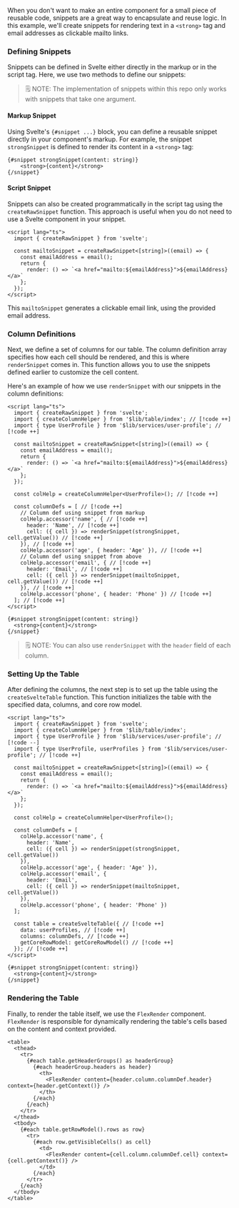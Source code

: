 When you don't want to make an entire component for a small piece of reusable
code, snippets are a great way to encapsulate and reuse logic. In this example,
we'll create snippets for rendering text in a `<strong>` tag and email addresses
as clickable mailto links.

### Defining Snippets

Snippets can be defined in Svelte either directly in the markup or in the script
tag. Here, we use two methods to define our snippets:

> 🗒️ NOTE: The implementation of snippets within this repo only works with
> snippets that take one argument.

#### Markup Snippet

Using Svelte's `{#snippet ...}` block, you can define a reusable snippet directly in your component's markup. For example, the snippet `strongSnippet` is defined to render its content in a `<strong>` tag:

```svelte
{#snippet strongSnippet(content: string)}
    <strong>{content}</strong>
{/snippet}
```

#### Script Snippet

Snippets can also be created programmatically in the script tag using the
`createRawSnippet` function. This approach is useful when you do not need
to use a Svelte component in your snippet.

```svelte
<script lang="ts">
  import { createRawSnippet } from 'svelte';

  const mailtoSnippet = createRawSnippet<[string]>((email) => {
    const emailAddress = email();
    return {
      render: () => `<a href="mailto:${emailAddress}">${emailAddress}</a>`
    };
  });
</script>
```

This `mailtoSnippet` generates a clickable email link, using the provided email address.

### Column Definitions

Next, we define a set of columns for our table. The column definition array
specifies how each cell should be rendered, and this is where `renderSnippet`
comes in. This function allows you to use the snippets defined earlier to
customize the cell content.

Here's an example of how we use `renderSnippet` with our snippets in the column
definitions:

<!-- prettier-ignore-start -->
```svelte
<script lang="ts">
  import { createRawSnippet } from 'svelte';
  import { createColumnHelper } from '$lib/table/index'; // [!code ++]
  import { type UserProfile } from '$lib/services/user-profile'; // [!code ++]

  const mailtoSnippet = createRawSnippet<[string]>((email) => { 
    const emailAddress = email(); 
    return { 
      render: () => `<a href="mailto:${emailAddress}">${emailAddress}</a>` 
    }; 
  }); 

  const colHelp = createColumnHelper<UserProfile>(); // [!code ++]

  const columnDefs = [ // [!code ++]
    // Column def using snippet from markup 
    colHelp.accessor('name', { // [!code ++]
      header: 'Name', // [!code ++]
      cell: ({ cell }) => renderSnippet(strongSnippet, cell.getValue()) // [!code ++]
    }), // [!code ++]
    colHelp.accessor('age', { header: 'Age' }), // [!code ++]
    // Column def using snippet from above 
    colHelp.accessor('email', { // [!code ++]
      header: 'Email', // [!code ++]
      cell: ({ cell }) => renderSnippet(mailtoSnippet, cell.getValue()) // [!code ++]
    }), // [!code ++]
    colHelp.accessor('phone', { header: 'Phone' }) // [!code ++]
  ]; // [!code ++]
</script>

{#snippet strongSnippet(content: string)}
  <strong>{content}</strong>
{/snippet}
```
<!-- prettier-ignore-end -->

> 🗒️ NOTE: You can also use `renderSnippet` with the `header` field of each
> column.

### Setting Up the Table

After defining the columns, the next step is to set up the table using the
`createSvelteTable` function. This function initializes the table with the
specified data, columns, and core row model.

<!-- prettier-ignore-start -->

```svelte
<script lang="ts">
  import { createRawSnippet } from 'svelte';
  import { createColumnHelper } from '$lib/table/index';
  import { type UserProfile } from '$lib/services/user-profile'; // [!code --]
  import { type UserProfile, userProfiles } from '$lib/services/user-profile'; // [!code ++]

  const mailtoSnippet = createRawSnippet<[string]>((email) => {
    const emailAddress = email();
    return {
      render: () => `<a href="mailto:${emailAddress}">${emailAddress}</a>`
    };
  });

  const colHelp = createColumnHelper<UserProfile>();

  const columnDefs = [
    colHelp.accessor('name', {
      header: 'Name',
      cell: ({ cell }) => renderSnippet(strongSnippet, cell.getValue())
    }),
    colHelp.accessor('age', { header: 'Age' }),
    colHelp.accessor('email', {
      header: 'Email',
      cell: ({ cell }) => renderSnippet(mailtoSnippet, cell.getValue())
    }),
    colHelp.accessor('phone', { header: 'Phone' })
  ];

  const table = createSvelteTable({ // [!code ++]
    data: userProfiles, // [!code ++]
    columns: columnDefs, // [!code ++]
    getCoreRowModel: getCoreRowModel() // [!code ++]
  }); // [!code ++]
</script>

{#snippet strongSnippet(content: string)}
  <strong>{content}</strong>
{/snippet}
```
<!-- prettier-ignore-end -->

### Rendering the Table

Finally, to render the table itself, we use the `FlexRender` component.
`FlexRender` is responsible for dynamically rendering the table's cells based on
the content and context provided.

```svelte
<table>
  <thead>
    <tr>
      {#each table.getHeaderGroups() as headerGroup}
        {#each headerGroup.headers as header}
          <th>
            <FlexRender content={header.column.columnDef.header} context={header.getContext()} />
          </th>
        {/each}
      {/each}
    </tr>
  </thead>
  <tbody>
    {#each table.getRowModel().rows as row}
      <tr>
        {#each row.getVisibleCells() as cell}
          <td>
            <FlexRender content={cell.column.columnDef.cell} context={cell.getContext()} />
          </td>
        {/each}
      </tr>
    {/each}
  </tbody>
</table>
```
